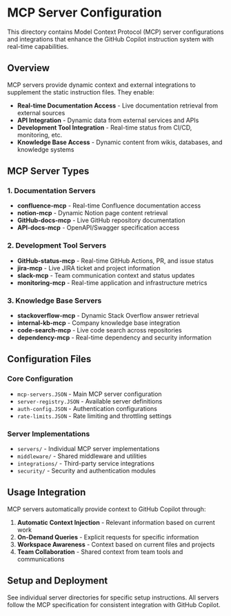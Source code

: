 # MCP Server Configuration

This directory contains Model Context Protocol (MCP) server configurations and integrations that enhance the GitHub Copilot instruction system with real-time capabilities.

## Overview

MCP servers provide dynamic context and external integrations to supplement the static instruction files.
They enable:

- **Real-time Documentation Access** - Live documentation retrieval from external sources
- **API Integration** - Dynamic data from external services and APIs
- **Development Tool Integration** - Real-time status from CI/CD, monitoring, etc.
- **Knowledge Base Access** - Dynamic content from wikis, databases, and knowledge systems

## MCP Server Types

### 1. Documentation Servers

- **confluence-mcp** - Real-time Confluence documentation access
- **notion-mcp** - Dynamic Notion page content retrieval
- **GitHub-docs-mcp** - Live GitHub repository documentation
- **API-docs-mcp** - OpenAPI/Swagger specification access

### 2. Development Tool Servers

- **GitHub-status-mcp** - Real-time GitHub Actions, PR, and issue status
- **jira-mcp** - Live JIRA ticket and project information
- **slack-mcp** - Team communication context and status updates
- **monitoring-mcp** - Real-time application and infrastructure metrics

### 3. Knowledge Base Servers

- **stackoverflow-mcp** - Dynamic Stack Overflow answer retrieval
- **internal-kb-mcp** - Company knowledge base integration
- **code-search-mcp** - Live code search across repositories
- **dependency-mcp** - Real-time dependency and security information

## Configuration Files

### Core Configuration

- `mcp-servers.JSON` - Main MCP server configuration
- `server-registry.JSON` - Available server definitions
- `auth-config.JSON` - Authentication configurations
- `rate-limits.JSON` - Rate limiting and throttling settings

### Server Implementations

- `servers/` - Individual MCP server implementations
- `middleware/` - Shared middleware and utilities
- `integrations/` - Third-party service integrations
- `security/` - Security and authentication modules

## Usage Integration

MCP servers automatically provide context to GitHub Copilot through:

1. **Automatic Context Injection** - Relevant information based on current work
2. **On-Demand Queries** - Explicit requests for specific information
3. **Workspace Awareness** - Context based on current files and projects
4. **Team Collaboration** - Shared context from team tools and communications

## Setup and Deployment

See individual server directories for specific setup instructions.
All servers follow the MCP specification for consistent integration with GitHub Copilot.
